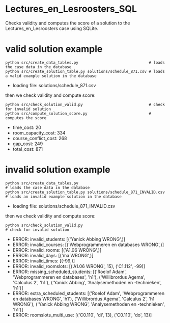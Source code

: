 # Lectures_en_Lesroosters_SQL
Checks validity and computes the score of a solution to the Lectures_en_Lesroosters case using SQLite.

# valid solution example 

    python src/create_data_tables.py                               # loads the case data in the database
    python src/create_solution_table.py solutions/schedule_871.csv # loads a valid example solution in the database
* loading file:  solutions/schedule_871.csv

then we check validity and compute score:

    python src/check_solution_valid.py                             # check for invalid solution
    python src/compute_solution_score.py                           # computes the score
* time_cost: 20
* room_capacity_cost: 334
* course_conflict_cost: 268
* gap_cost: 249
* total_cost: 871

# invalid solution example 

    python src/create_data_tables.py                                       # loads the case data in the database
    python src/create_solution_table.py solutions/schedule_871_INVALID.csv # loads an invalid example solution in the database
* loading file:  solutions/schedule_871_INVALID.csv
   
then we check validity and compute score:

    python src/check_solution_valid.py                                     # check for invalid solution
* ERROR: invalid_students: [('Yanick Abbing WRONG',)]
* ERROR: invalid_courses: [('Webprogrammeren en databases WRONG',)]
* ERROR: invalid_rooms: [('A1.06 WRONG',)]
* ERROR: invalid_days: [('ma WRONG',)]
* ERROR: invalid_times: [(-99,)]
* ERROR: invalid_roomslots: [('A1.06 WRONG', 15), ('C1.112', -99)]
* ERROR: missing_scheduled_students: [('Roelof Adam', 'Webprogrammeren en databases', 'h1'), ('Willibrordus Agema', 'Calculus 2', 'h1'), ('Yanick Abbing', 'Analysemethoden en -technieken', 'h1')]
* ERROR: extra_scheduled_students: [('Roelof Adam', 'Webprogrammeren en databases WRONG', 'h1'), ('Willibrordus Agema', 'Calculus 2', 'h1 WRONG'), ('Yanick Abbing WRONG', 'Analysemethoden en -technieken', 'h1')]
* ERROR: roomslots_multi_use: [('C0.110', 'di', 13), ('C0.110', 'do', 13)]
